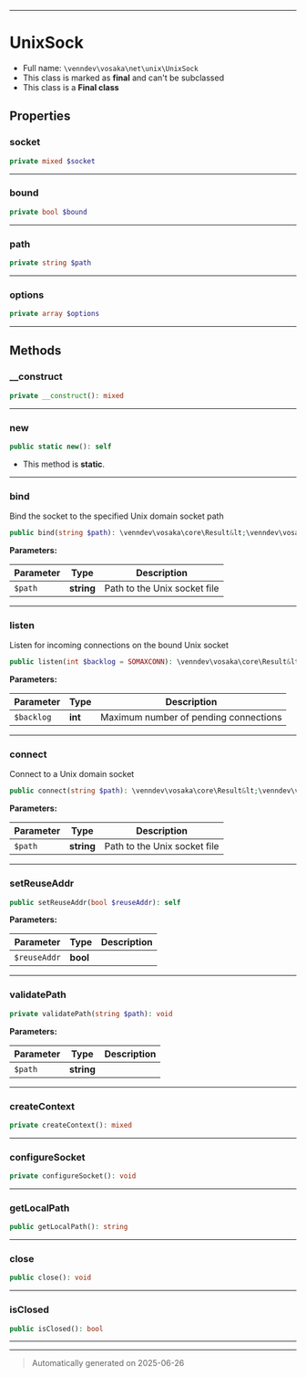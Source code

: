***

# UnixSock





* Full name: `\venndev\vosaka\net\unix\UnixSock`
* This class is marked as **final** and can't be subclassed
* This class is a **Final class**



## Properties


### socket



```php
private mixed $socket
```






***

### bound



```php
private bool $bound
```






***

### path



```php
private string $path
```






***

### options



```php
private array $options
```






***

## Methods


### __construct



```php
private __construct(): mixed
```












***

### new



```php
public static new(): self
```



* This method is **static**.








***

### bind

Bind the socket to the specified Unix domain socket path

```php
public bind(string $path): \venndev\vosaka\core\Result&lt;\venndev\vosaka\net\unix\UnixSock&gt;
```








**Parameters:**

| Parameter | Type | Description |
|-----------|------|-------------|
| `$path` | **string** | Path to the Unix socket file |





***

### listen

Listen for incoming connections on the bound Unix socket

```php
public listen(int $backlog = SOMAXCONN): \venndev\vosaka\core\Result&lt;\venndev\vosaka\net\unix\UnixListener&gt;
```








**Parameters:**

| Parameter | Type | Description |
|-----------|------|-------------|
| `$backlog` | **int** | Maximum number of pending connections |





***

### connect

Connect to a Unix domain socket

```php
public connect(string $path): \venndev\vosaka\core\Result&lt;\venndev\vosaka\net\unix\UnixStream&gt;
```








**Parameters:**

| Parameter | Type | Description |
|-----------|------|-------------|
| `$path` | **string** | Path to the Unix socket file |





***

### setReuseAddr



```php
public setReuseAddr(bool $reuseAddr): self
```








**Parameters:**

| Parameter | Type | Description |
|-----------|------|-------------|
| `$reuseAddr` | **bool** |  |





***

### validatePath



```php
private validatePath(string $path): void
```








**Parameters:**

| Parameter | Type | Description |
|-----------|------|-------------|
| `$path` | **string** |  |





***

### createContext



```php
private createContext(): mixed
```












***

### configureSocket



```php
private configureSocket(): void
```












***

### getLocalPath



```php
public getLocalPath(): string
```












***

### close



```php
public close(): void
```












***

### isClosed



```php
public isClosed(): bool
```












***


***
> Automatically generated on 2025-06-26

